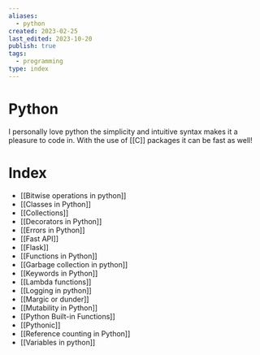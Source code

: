 ```yaml
---
aliases:
  - python
created: 2023-02-25
last_edited: 2023-10-20
publish: true
tags:
  - programming
type: index
---
```

# Python
I personally love python the simplicity and intuitive syntax makes it a pleasure to code in. With the use of [[C]] packages it can be fast as well!

# Index
- [[Bitwise operations in python]]
- [[Classes in Python]]
- [[Collections]]
- [[Decorators in Python]]
- [[Errors in Python]]
- [[Fast API]]
- [[Flask]]
- [[Functions in Python]]
- [[Garbage collection in python]]
- [[Keywords in Python]]
- [[Lambda functions]]
- [[Logging in python]]
- [[Margic or dunder]]
- [[Mutability in Python]]
- [[Python Built-in Functions]]
- [[Pythonic]]
- [[Reference counting in Python]]
- [[Variables in python]]
